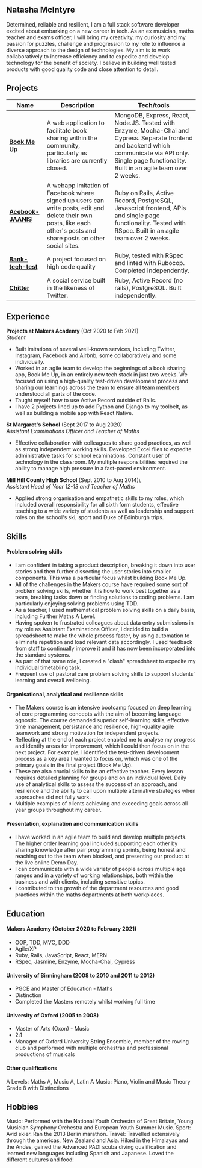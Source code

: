 ## Natasha McIntyre

Determined, reliable and resilient, I am a full stack software developer excited about embarking on a new career in tech. As an ex musician, maths teacher and exams officer, I will bring my creativity, my curiosity and my passion for puzzles, challenge and progression to my role to influence a diverse approach to the design of technologies. My aim is to work collaboratively to increase efficiency and to expedite and develop technology for the benefit of society. I believe in building well tested products with good quality code and close attention to detail.

## Projects

| Name                         | Description       | Tech/tools        |
| ---------------------------- | ----------------- | ----------------- |
| [**Book Me Up**](https://github.com/natashamcintyre/book_swap) | A web application to facilitate book sharing within the community, particularly as libraries are currently closed. | MongoDB, Express, React, Node.JS. Tested with Enzyme, Mocha-Chai and Cypress. Separate frontend and backend which communicate via API only. Single page functionality. Built in an agile team over 2 weeks. |
| [**Acebook-JAANIS**](https://github.com/natashamcintyre/acebook-JAANIS) | A webapp imitation of Facebook where signed up users can write posts, edit and delete their own posts, like each other's posts and share posts on other social sites. | Ruby on Rails, Active Record, PostgreSQL, Javascript frontend, APIs and single page functionality. Tested with RSpec. Built in an agile team over 2 weeks. |
| [**Bank-tech-test**](https://github.com/natashamcintyre/bank-tech-test) | A project focused on high code quality | Ruby, tested with RSpec and linted with Rubocop. Completed independently. |
|[**Chitter**](https://github.com/natashamcintyre/chitter-challenge) | A social service built in the likeness of Twitter. | Ruby, Active Record (no rails), PostgreSQL. Built independently. |

## Experience

**Projects at Makers Academy** (Oct 2020 to Feb 2021)\
_Student_

- Built imitations of several well-known services, including Twitter, Instagram, Facebook and Airbnb, some collaboratively and some individually.
- Worked in an agile team to develop the beginnings of a book sharing app, Book Me Up, in an entirely new tech stack in just two weeks. We focused on using a high-quality test-driven development process and sharing our learnings across the team to ensure all team members understood all parts of the code.
- Taught myself how to use Active Record outside of Rails.
- I have 2 projects lined up to add Python and Django to my toolbelt, as well as building a mobile app with React Native.

**St Margaret's School** (Sept 2017 to Aug 2020)\
_Assistant Examinations Officer and Teacher of Maths_

- Effective collaboration with colleagues to share good practices, as well as strong independent working skills. Developed Excel files to expedite administrative tasks for school examinations. Constant user of technology in the classroom. My multiple responsibilities required the ability to manage high pressure in a fast-paced environment.

**Mill Hill County High School** (Sept 2010 to Aug 2014)\  
_Assistant Head of Year 12-13 and Teacher of Maths_

- Applied strong organisation and empathetic skills to my roles, which included overall responsibility for all sixth form students, effective teaching to a wide variety of students as well as leadership and support roles on the school's ski, sport and Duke of Edinburgh trips.

## Skills

#### Problem solving skills

- I am confident in taking a product description, breaking it down into user stories and then further dissecting the user stories into smaller components. This was a particular focus whilst building Book Me Up.
- All of the challenges in the Makers course have required some sort of problem solving skills, whether it is how to work best together as a team, breaking tasks down or finding solutions to coding problems. I am particularly enjoying solving problems using TDD.
- As a teacher, I used mathematical problem solving skills on a daily basis, including Further Maths A Level.
- Having spoken to frustrated colleagues about data entry submissions in my role as Assistant Examinations Officer, I decided to build a spreadsheet to make the whole process faster, by using automation to eliminate repetition and load relevant data accordingly. I used feedback from staff to continually improve it and it has now been incorporated into the standard systems.
- As part of that same role, I created a "clash" spreadsheet to expedite my individual timetabling task.
- Frequent use of pastoral care problem solving skills to support students' learning and overall wellbeing.

#### Organisational, analytical and resilience skills

- The Makers course is an intensive bootcamp focused on deep learning of core programming concepts with the aim of becoming language agnostic. The course demanded superior self-learning skills, effective time management, persistance and resilience, high-quality agile teamwork and strong motivation for independent projects.
- Reflecting at the end of each project enabled me to analyse my progress and identify areas for improvement, which I could then focus on in the next project. For example, I identified the test-driven development process as a key area I wanted to focus on, which was one of the primary goals in the final project (Book Me Up).
- These are also crucial skills to be an effective teacher. Every lesson requires detailed planning for groups and on an individual level. Daily use of analytical skills to assess the success of an approach, and resilience and the ability to call upon multiple alternative strategies when approaches did not fully work.
- Multiple examples of clients achieving and exceeding goals across all year groups throughout my career.

#### Presentation, explanation and communication skills

- I have worked in an agile team to build and develop multiple projects. The higher order learning goal included supporting each other by sharing knowledge after pair programming sprints, being honest and reaching out to the team when blocked, and presenting our product at the live online Demo Day.
- I can communicate with a wide variety of people across multiple age ranges and in a variety of working relationships, both within the business and with clients, including sensitive topics.
- I contributed to the growth of the department resources and good practices within the maths departments at both workplaces.

## Education

#### Makers Academy (October 2020 to February 2021)

- OOP, TDD, MVC, DDD
- Agile/XP
- Ruby, Rails, JavaScript, React, MERN
- RSpec, Jasmine, Enzyme, Mocha-Chai, Cypress

#### University of Birmingham (2008 to 2010 and 2011 to 2012)

- PGCE and Master of Education - Maths
- Distinction
- Completed the Masters remotely whilst working full time

#### University of Oxford (2005 to 2008)

- Master of Arts (Oxon) - Music
- 2:1
- Manager of Oxford University String Ensemble, member of the rowing club and performed with multiple orchestras and professional productions of musicals

#### Other qualifications

A Levels: Maths A, Music A, Latin A
Music: Piano, Violin and Music Theory Grade 8 with Distinctions

## Hobbies

Music: Performed with the National Youth Orchestra of Great Britain, Young Musician Symphony Orchestra and European Youth Summer Music.
Sport: Avid skier. Ran the 2013 Berlin marathon.
Travel: Travelled extensively through the americas, New Zealand and Asia. Hiked in the Himalayas and the Andes, gained the Advanced PADI scuba diving qualification and learned new languages including Spanish and Japanese. Loved the different cultures and food!
